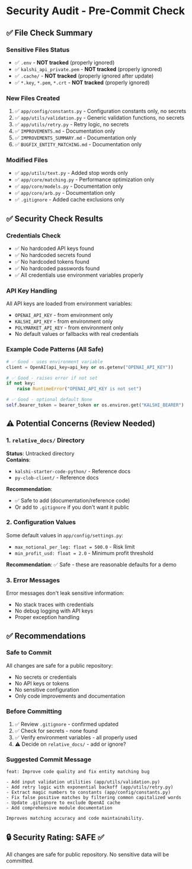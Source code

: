 # Security Audit - Pre-Commit Check

## ✅ File Check Summary

### Sensitive Files Status
- ✅ `.env` - **NOT tracked** (properly ignored)
- ✅ `kalshi_api_private.pem` - **NOT tracked** (properly ignored)
- ✅ `.cache/` - **NOT tracked** (properly ignored after update)
- ✅ `*.key`, `*.pem`, `*.crt` - **NOT tracked** (properly ignored)

### New Files Created
1. ✅ `app/config/constants.py` - Configuration constants only, no secrets
2. ✅ `app/utils/validation.py` - Generic validation functions, no secrets
3. ✅ `app/utils/retry.py` - Retry logic, no secrets
4. ✅ `IMPROVEMENTS.md` - Documentation only
5. ✅ `IMPROVEMENTS_SUMMARY.md` - Documentation only
6. ✅ `BUGFIX_ENTITY_MATCHING.md` - Documentation only

### Modified Files
- ✅ `app/utils/text.py` - Added stop words only
- ✅ `app/core/matching.py` - Performance optimization only
- ✅ `app/core/models.py` - Documentation only
- ✅ `app/core/arb.py` - Documentation only
- ✅ `.gitignore` - Added cache exclusions only

## ✅ Security Check Results

### Credentials Check
- ✅ No hardcoded API keys found
- ✅ No hardcoded secrets found
- ✅ No hardcoded tokens found
- ✅ No hardcoded passwords found
- ✅ All credentials use environment variables properly

### API Key Handling
All API keys are loaded from environment variables:
- `OPENAI_API_KEY` - from environment only
- `KALSHI_API_KEY` - from environment only
- `POLYMARKET_API_KEY` - from environment only
- No default values or fallbacks with real credentials

### Example Code Patterns (All Safe)
```python
# ✅ Good - uses environment variable
client = OpenAI(api_key=api_key or os.getenv("OPENAI_API_KEY"))

# ✅ Good - raises error if not set
if not key:
    raise RuntimeError("OPENAI_API_KEY is not set")

# ✅ Good - optional default None
self.bearer_token = bearer_token or os.environ.get("KALSHI_BEARER")
```

## ⚠️ Potential Concerns (Review Needed)

### 1. `relative_docs/` Directory
**Status**: Untracked directory  
**Contains**: 
- `kalshi-starter-code-python/` - Reference docs
- `py-clob-client/` - Reference docs

**Recommendation**: 
- ✅ Safe to add (documentation/reference code)
- Or add to `.gitignore` if you don't want it public

### 2. Configuration Values
Some default values in `app/config/settings.py`:
- `max_notional_per_leg: float = 500.0` - Risk limit
- `min_profit_usd: float = 2.0` - Minimum profit threshold

**Recommendation**: ✅ Safe - these are reasonable defaults for a demo

### 3. Error Messages
Error messages don't leak sensitive information:
- No stack traces with credentials
- No debug logging with API keys
- Proper exception handling

## ✅ Recommendations

### Safe to Commit
All changes are safe for a public repository:
- No secrets or credentials
- No API keys or tokens
- No sensitive configuration
- Only code improvements and documentation

### Before Committing
1. ✅ Review `.gitignore` - confirmed updated
2. ✅ Check for secrets - none found
3. ✅ Verify environment variables - all properly used
4. ⚠️ Decide on `relative_docs/` - add or ignore?

### Suggested Commit Message
```
feat: Improve code quality and fix entity matching bug

- Add input validation utilities (app/utils/validation.py)
- Add retry logic with exponential backoff (app/utils/retry.py)
- Extract magic numbers to constants (app/config/constants.py)
- Fix false positive matches by filtering common capitalized words
- Update .gitignore to exclude OpenAI cache
- Add comprehensive module documentation

Improves matching accuracy and code maintainability.
```

## 🔒 Security Rating: SAFE ✅

All changes are safe for public repository. No sensitive data will be committed.

